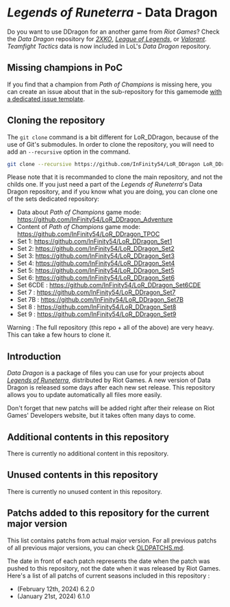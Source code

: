 # _Legends of Runeterra_ - Data Dragon

Do you want to use DDragon for an another game from _Riot Games_? Check the _Data Dragon_ repository for [_2XKO_](https://github.com/InFinity54/2XKO_DDragon), [_League of Legends_](https://github.com/InFinity54/LoL_DDragon), or [_Valorant_](https://github.com/InFinity54/Valorant_DDragon). _Teamfight Tactics_ data is now included in LoL's _Data Dragon_ repository.

## Missing champions in PoC

If you find that a champion from _Path of Champions_ is missing here, you can create an issue about that in the sub-repository for this gamemode [with a dedicated issue template](https://github.com/InFinity54/LoR_DDragon_Adventure/issues/new?template=poc--missing-champion.md).

## Cloning the repository

The `git clone` command is a bit different for LoR_DDragon, because of the use of Git's submodules. In order to clone the repository, you will need to add an `--recursive` option in the command.

```bash
git clone --recursive https://github.com/InFinity54/LoR_DDragon LoR_DDragon
```

Please note that it is recommanded to clone the main repository, and not the childs one. If you just need a part of the _Legends of Runeterra_'s Data Dragon repository, and if you know what you are doing, you can clone one of the sets dedicated repository:
* Data about _Path of Champions_ game mode: https://github.com/InFinity54/LoR_DDragon_Adventure
* Content of _Path of Champions_ game mode: https://github.com/InFinity54/LoR_DDragon_TPOC
* Set 1: https://github.com/InFinity54/LoR_DDragon_Set1
* Set 2: https://github.com/InFinity54/LoR_DDragon_Set2
* Set 3: https://github.com/InFinity54/LoR_DDragon_Set3
* Set 4: https://github.com/InFinity54/LoR_DDragon_Set4
* Set 5: https://github.com/InFinity54/LoR_DDragon_Set5
* Set 6: https://github.com/InFinity54/LoR_DDragon_Set6
* Set 6CDE : https://github.com/InFinity54/LoR_DDragon_Set6CDE
* Set 7 : https://github.com/InFinity54/LoR_DDragon_Set7
* Set 7B : https://github.com/InFinity54/LoR_DDragon_Set7B
* Set 8 : https://github.com/InFinity54/LoR_DDragon_Set8
* Set 9 : https://github.com/InFinity54/LoR_DDragon_Set9

Warning : The full repository (this repo + all of the above) are very heavy. This can take a few hours to clone it.

## Introduction
_Data Dragon_ is a package of files you can use for your projects about [_Legends of Runeterra_](https://playruneterra.com), distributed by Riot Games. A new version of Data Dragon is released some days after each new set release. This repository allows you to update automatically all files more easily.

Don't forget that new patchs will be added right after their release on Riot Games' Developers website, but it takes often many days to come.

## Additional contents in this repository
There is currently no additional content in this repository.

## Unused contents in this repository
There is currently no unused content in this repository.

## Patchs added to this repository for the current major version
This list contains patchs from actual major version. For all previous patchs of all previous major versions, you can check [OLDPATCHS.md](OLDPATCHS.md).

The date in front of each patch represents the date when the patch was pushed to this repository, not the date when it was released by Riot Games. Here's a list of all patchs of current seasons included in this repository :

- (February 12th, 2024) 6.2.0
- (January 21st, 2024) 6.1.0
